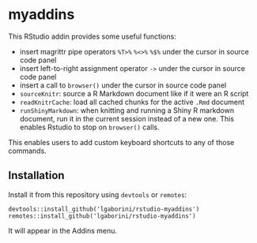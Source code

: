 # myaddins

This RStudio addin provides some useful functions:

- insert magrittr pipe operators `%T>%` `%<>%` `%$%` under the cursor in source code panel
- insert left-to-right assignment operator `->` under the cursor in source code panel
- insert a call to `browser()` under the cursor in source code panel
- `sourceKnitr`: source a R Markdown document like if it were an R script
- `readKnitrCache`: load all cached chunks for the active `.Rmd` document
- `runShinyMarkdown`: when knitting and running a Shiny R markdown document, run it in the current session instead of a new one. This enables Rstudio to stop on `browser()` calls.

This enables users to add custom keyboard shortcuts to any of those commands.

## Installation

Install it from this repository using `devtools` or `remotes`:

```
devtools::install_github('lgaborini/rstudio-myaddins')
remotes::install_github('lgaborini/rstudio-myaddins')
```

It will appear in the Addins menu.